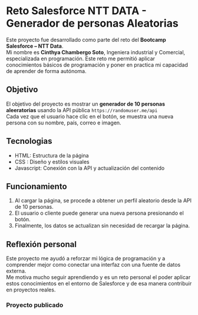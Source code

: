 # Reto Salesforce NTT DATA - Generador de personas Aleatorias
Este proyecto fue desarrollado como parte del reto del **Bootcamp Salesforce – NTT Data**.  
Mi nombre es **Cinthya Chambergo Soto**, Ingeniera industrial y Comercial, especializada en programación. Este reto me permitió aplicar conocimientos básicos de programación y poner en practica mi capacidad de aprender de forma autónoma.

## Objetivo
El objetivo del proyecto es mostrar un **generador de 10 personas aleeratorias** usando la API pública `https://randomuser.me/api`  
Cada vez que el usuario hace clic en el botón, se muestra una nueva persona con su nombre, país, correo e imagen.

## Tecnologias
*   HTML: Estructura de la página
*   CSS : Diseño y estilos visuales
*   Javascript: Conexión con la API y actualización del contenido  

## Funcionamiento
1. Al cargar la página, se procede a obtener un perfil aleatorio desde la API de 10 personas. 
2. El usuario o cliente puede generar una nueva persona presionando el botón.  
3. Finalmente, los datos se actualizan sin necesidad de recargar la página.  

## Reflexión personal
Este proyecto me ayudó a reforzar mi lógica de programación y a comprender mejor como conectar una interfaz con una fuente de datos externa.  
Me motiva mucho seguir aprendiendo y es un reto personal el poder aplicar estos conocimientos en el entorno de Salesforce y de esa manera contribuir en proyectos reales.

### Proyecto publicado


